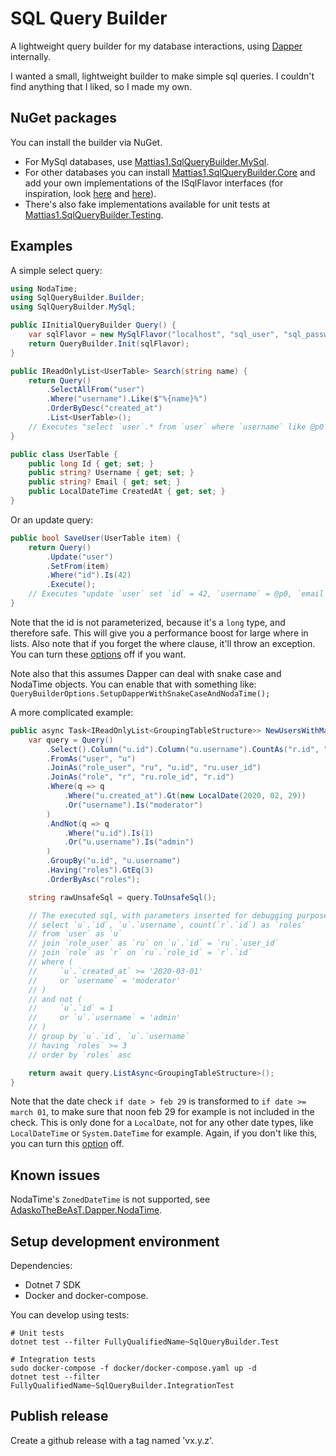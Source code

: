 SQL Query Builder
==================
A lightweight query builder for my database interactions, using
[Dapper](https://dapper-tutorial.net/) internally.

I wanted a small, lightweight builder to make simple sql queries. I couldn't find anything
that I liked, so I made my own.


NuGet packages
---------------
You can install the builder via NuGet.
- For MySql databases, use
  [Mattias1.SqlQueryBuilder.MySql](https://www.nuget.org/packages/Mattias1.SqlQueryBuilder.MySql).
- For other databases you can install
  [Mattias1.SqlQueryBuilder.Core](https://www.nuget.org/packages/Mattias1.SqlQueryBuilder.Core) and
  add your own implementations of the ISqlFlavor interfaces (for inspiration, look
  [here](https://github.com/Mattias1/sql-query-builder/blob/master/SqlQueryBuilder.MySql/MySqlFlavor.cs) and
  [here](https://github.com/Mattias1/sql-query-builder/blob/master/SqlQueryBuilder.MySql/MySqlTransactionFlavor.cs)).
- There's also fake implementations available for unit tests at
  [Mattias1.SqlQueryBuilder.Testing](https://www.nuget.org/packages/Mattias1.SqlQueryBuilder.Testing).


Examples
---------
A simple select query:
``` csharp
using NodaTime;
using SqlQueryBuilder.Builder;
using SqlQueryBuilder.MySql;

public IInitialQueryBuilder Query() {
    var sqlFlavor = new MySqlFlavor("localhost", "sql_user", "sql_password", "sql_database");
    return QueryBuilder.Init(sqlFlavor);
}

public IReadOnlyList<UserTable> Search(string name) {
    return Query()
        .SelectAllFrom("user")
        .Where("username").Like($"%{name}%")
        .OrderByDesc("created_at")
        .List<UserTable>();
    // Executes "select `user`.* from `user` where `username` like @p0 order by `created_at` desc"
}

public class UserTable {
    public long Id { get; set; }
    public string? Username { get; set; }
    public string? Email { get; set; }
    public LocalDateTime CreatedAt { get; set; }
}
```

Or an update query:
``` csharp
public bool SaveUser(UserTable item) {
    return Query()
        .Update("user")
        .SetFrom(item)
        .Where("id").Is(42)
        .Execute();
    // Executes "update `user` set `id` = 42, `username` = @p0, `email` = @p1, `created_at` = @p2 where `id` = 42"
}
```
Note that the id is not parameterized, because it's a `long` type, and therefore safe. This will
give you a performance boost for large where in lists.
Also note that if you forget the where clause, it'll throw an exception.
You can turn these [options](https://github.com/Mattias1/sql-query-builder/blob/master/options.md)
off if you want.

Note also that this assumes Dapper can deal with snake case and NodaTime objects. You can enable
that with something like: `QueryBuilderOptions.SetupDapperWithSnakeCaseAndNodaTime();`

A more complicated example:
``` csharp
public async Task<IReadOnlyList<GroupingTableStructure>> NewUsersWithManyRoles() {
    var query = Query()
        .Select().Column("u.id").Column("u.username").CountAs("r.id", "roles")
        .FromAs("user", "u")
        .JoinAs("role_user", "ru", "u.id", "ru.user_id")
        .JoinAs("role", "r", "ru.role_id", "r.id")
        .Where(q => q
            .Where("u.created_at").Gt(new LocalDate(2020, 02, 29))
            .Or("username").Is("moderator")
        )
        .AndNot(q => q
            .Where("u.id").Is(1)
            .Or("u.username").Is("admin")
        )
        .GroupBy("u.id", "u.username")
        .Having("roles").GtEq(3)
        .OrderByAsc("roles");

    string rawUnsafeSql = query.ToUnsafeSql();

    // The executed sql, with parameters inserted for debugging purposes, shows us the following:
    // select `u`.`id`, `u`.`username`, count(`r`.`id`) as `roles`
    // from `user` as `u`
    // join `role_user` as `ru` on `u`.`id` = `ru`.`user_id`
    // join `role` as `r` on `ru`.`role_id` = `r`.`id`
    // where (
    //     `u`.`created_at` >= '2020-03-01'
    //     or `username` = 'moderator'
    // )
    // and not (
    //     `u`.`id` = 1
    //     or `u`.`username` = 'admin'
    // )
    // group by `u`.`id`, `u`.`username`
    // having `roles` >= 3
    // order by `roles` asc

    return await query.ListAsync<GroupingTableStructure>();
}
```
Note that the date check `if date > feb 29` is transformed to `if date >= march 01`, to make sure
that noon feb 29 for example is not included in the check. This is only done for a `LocalDate`, not
for any other date types, like `LocalDateTime` or `System.DateTime` for example.
Again, if you don't like this, you can turn this
[option](https://github.com/Mattias1/sql-query-builder/blob/master/options.md) off.


Known issues
-------------
NodaTime's `ZonedDateTime` is not supported, see
[AdaskoTheBeAsT.Dapper.NodaTime](https://github.com/AdaskoTheBeAsT/AdaskoTheBeAsT.Dapper.NodaTime#readme).


Setup development environment
------------------------------
Dependencies:
- Dotnet 7 SDK
- Docker and docker-compose.

You can develop using tests:
```shell
# Unit tests
dotnet test --filter FullyQualifiedName~SqlQueryBuilder.Test

# Integration tests
sudo docker-compose -f docker/docker-compose.yaml up -d
dotnet test --filter FullyQualifiedName~SqlQueryBuilder.IntegrationTest
```


Publish release
----------------
Create a github release with a tag named 'vx.y.z'.
